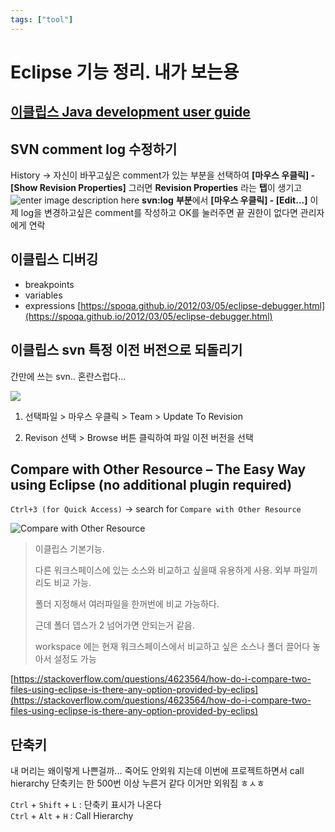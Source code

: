 ```yaml
---
tags: ["tool"]
---
```


# Eclipse 기능 정리. 내가 보는용

## [이클립스 Java development user guide](https://help.eclipse.org/latest/index.jsp?nav=/1)

## SVN comment log 수정하기

History -> 자신이 바꾸고싶은 comment가 있는 부분을 선택하여
**[마우스 우클릭] - [Show Revision Properties]**
그러면 **Revision Properties** 라는 **탭**이 생기고
![enter image description here](https://img1.daumcdn.net/thumb/R1280x0/?scode=mtistory2&fname=https://blog.kakaocdn.net/dn/bRSuz7/btqw6o3mHlx/SBM1kayg9ogGxyESnHlPY1/img.png)
**svn:log** **부분**에서
**[마우스 우클릭] - [Edit...]**
이제 log을 변경하고싶은 comment를 작성하고 OK를 눌러주면 끝
권한이 없다면 관리자에게 연락

## 이클립스 디버깅

- breakpoints
- variables
- expressions
  [https://spoqa.github.io/2012/03/05/eclipse-debugger.html](https://spoqa.github.io/2012/03/05/eclipse-debugger.html)

## 이클립스 svn 특정 이전 버전으로 되돌리기

간만에 쓰는 svn.. 혼란스럽다...

![](https://t1.daumcdn.net/cfile/tistory/99A4AD4B5A3FBA6D29)

1. 선택파일 > 마우스 우클릭 > Team > Update To Revision

2. Revison 선택 > Browse 버튼 클릭하여 파일 이전 버전을 선택

## Compare with Other Resource – The Easy Way using Eclipse (no additional plugin required)

`Ctrl+3 (for Quick Access)` -> search for `Compare with Other Resource`

![Compare with Other Resource](https://i.stack.imgur.com/5Rfmi.png)

> 이클립스 기본기능.
>
> 다른 워크스페이스에 있는 소스와 비교하고 싶을때 유용하게 사용. 외부 파일끼리도 비교 가능.
>
> 폴더 지정해서 여러파일을 한꺼번에 비교 가능하다.
>
> 근데 폴더 뎁스가 2 넘어가면 안되는거 같음.
>
> workspace 에는 현재 워크스페이스에서 비교하고 싶은 소스나 폴더 끌어다 놓아서 설정도 가능

[https://stackoverflow.com/questions/4623564/how-do-i-compare-two-files-using-eclipse-is-there-any-option-provided-by-eclips](https://stackoverflow.com/questions/4623564/how-do-i-compare-two-files-using-eclipse-is-there-any-option-provided-by-eclips)

## 단축키

내 머리는 왜이렇게 나쁜걸까... 죽어도 안외워 지는데 이번에 프로젝트하면서 call hierarchy 단축키는 한 500번 이상 누른거 같다 이거만 외워짐 ㅎㅅㅎ

`Ctrl` + `Shift` + `L` : 단축키 표시가 나온다  
`Ctrl` + `Alt` + `H` : Call Hierarchy
